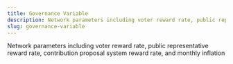 ```yaml
---
title: Governance Variable
description: Network parameters including voter reward rate, public representative reward rate, contribution proposal system reward rate, and monthly inflation
slug: governance-variable
---
```


Network parameters including voter reward rate, public representative reward rate, contribution proposal system reward rate, and monthly inflation